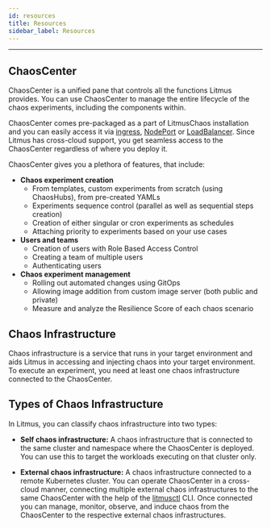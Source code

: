 ```yaml
---
id: resources
title: Resources
sidebar_label: Resources
---
```


---

## ChaosCenter
ChaosCenter is a unified pane that controls all the functions Litmus provides. You can use ChaosCenter to manage the entire lifecycle of the chaos experiments, including the components within.

ChaosCenter comes pre-packaged as a part of LitmusChaos installation and you can easily access it via [ingress](../user-guides/setup-with-ingress.md), [NodePort](../user-guides/setup-without-ingress.md#with-nodeport) or [LoadBalancer](../user-guides/setup-without-ingress.md#with-loadbalancer). Since Litmus has cross-cloud support, you get seamless access to the ChaosCenter regardless of where you deploy it.

ChaosCenter gives you a plethora of features, that include:

- **Chaos experiment creation**
  - From templates, custom experiments from scratch (using ChaosHubs), from pre-created YAMLs
  - Experiments sequence control (parallel as well as sequential steps creation)
  - Creation of either singular or cron experiments as schedules
  - Attaching priority to experiments based on your use cases
- **Users and teams**
  - Creation of users with Role Based Access Control
  - Creating a team of multiple users
  - Authenticating users
- **Chaos experiment management**
  - Rolling out automated changes using GitOps
  - Allowing image addition from custom image server (both public and private)
  - Measure and analyze the Resilience Score of each chaos scenario

## Chaos Infrastructure
Chaos infrastructure is a service that runs in your target environment and aids Litmus in accessing and injecting chaos into your target environment. To execute an experiment, you need at least one chaos infrastructure connected to the ChaosCenter.

## Types of Chaos Infrastructure

In Litmus, you can classify chaos infrastructure into two types:

- **Self chaos infrastructure:** A chaos infrastructure that is connected to the same cluster and namespace where the ChaosCenter is deployed. You can use this to target the workloads executing on that cluster only.

- **External chaos infrastructure:** A chaos infrastructure connected to a remote Kubernetes cluster. You can operate ChaosCenter in a cross-cloud manner, connecting multiple external chaos infrastructures to the same ChaosCenter with the help of the [litmusctl](../litmusctl/installation.md) CLI. Once connected you can manage, monitor, observe, and induce chaos from the ChaosCenter to the respective external chaos infrastructures.

